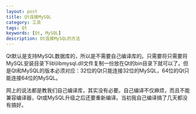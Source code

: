 ```yaml
---
layout: post
title: Qt连接MySQL
category: 工具
tags: Qt
keywords: [Qt, MySQL]
description: Qt连接MySQL的方法
---
```


Qt默认是支持MySQL数据库的，所以是不需要自己编译库的。只需要将只需要将MySQL安装目录下lib\libmysql.dll文件复制一份放在Qt的bin目录下就可以了。但是Qt和MySQL的版本必须对应：32位的Qt只能连接32位的MySQL，64位的Qt只能连接64位的MySQL。

网上的说法都是教我们自己编译库，其实没有必要。自己编译不仅麻烦，而且不能兼容编译器，Qt或MySQL升级之后还要重新编译。当初我自己编译搞了几天都没有搞好。